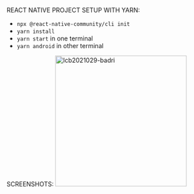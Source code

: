 REACT NATIVE PROJECT SETUP WITH YARN:
* `npx @react-native-community/cli init`
* `yarn install`
* `yarn start` in one terminal
* `yarn android` in other terminal

SCREENSHOTS:
<img src="https://github.com/user-attachments/assets/58f6b666-5f34-48b5-88a0-44f17caa3ae9" alt="lcb2021029-badri" width="300" />
